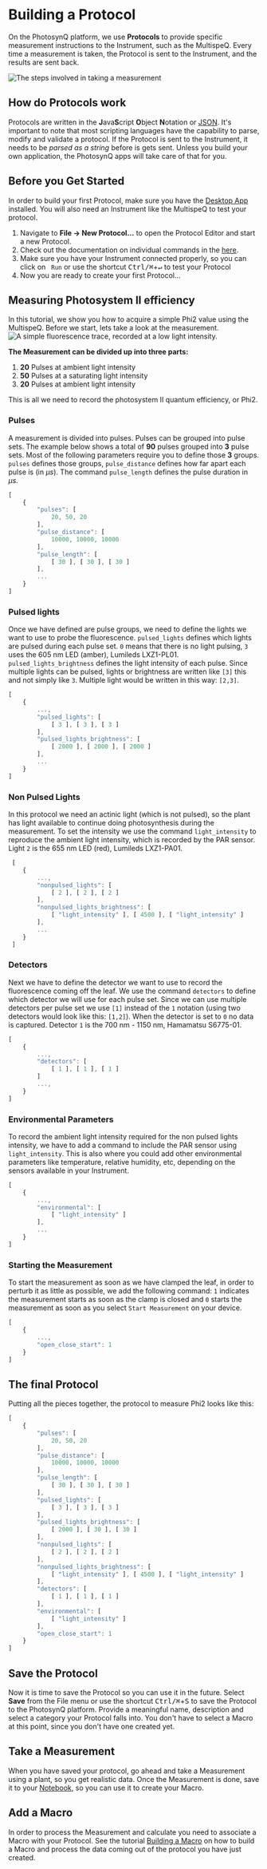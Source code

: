# Building a Protocol

On the PhotosynQ platform, we use **Protocols** to provide specific measurement instructions to the Instrument, such as the MultispeQ. Every time a measurement is taken, the Protocol is sent to the Instrument, and the results are sent back.

![The steps involved in taking a measurement](./images/protocols-macros-workflow.jpg)

## How do Protocols work

Protocols are written in the **J**ava**S**cript **O**bject **N**otation or [JSON][JSON_URL]. It's important to note that most scripting languages have the capability to parse, modify and validate a protocol. If the Protocol is sent to the Instrument, it needs to be *parsed as a string* before is gets sent. Unless you build your own application, the PhotosynQ apps will take care of that for you.

## Before you Get Started

In order to build your first Protocol, make sure you have the [Desktop App] installed. You will also need an Instrument like the MultispeQ to test your protocol.

1. Navigate to **File → New Protocol...** to open the Protocol Editor and start a new Protocol.
2. Check out the documentation on individual commands in the [here](../protocols/commands.md).
3. Make sure you have your Instrument connected properly, so you can click on <code><i class="fa fa-play"></i> Run</code> or use the shortcut <kbd>Ctrl/⌘</kbd>+<kbd>↵</kbd> to test your Protocol
4. Now you are ready to create your first Protocol…

## Measuring Photosystem II efficiency

In this tutorial, we show you how to acquire a simple Phi2 value using the MultispeQ. Before we start, lets take a look at the measurement.
![A simple fluorescence trace, recorded at a low light intensity.](./images/protocols-building-a-protocol.png)

**The Measurement can be divided up into three parts:**

1. **20** Pulses at ambient light intensity
2. **50** Pulses at a saturating light intensity
3. **20** Pulses at ambient light intensity

This is all we need to record the photosystem II quantum efficiency, or Phi2.

### Pulses

A measurement is divided into pulses. Pulses can be grouped into pulse sets. The example below shows a total of **90** pulses grouped into **3** pulse sets. Most of the following parameters require you to define those **3** groups. `pulses` defines those groups, `pulse_distance` defines how far apart each pulse is (in *µs*). The command `pulse_length` defines the pulse duration in *µs*.

```javascript
[
    {
        "pulses": [
            20, 50, 20
        ],
        "pulse_distance": [
            10000, 10000, 10000
        ],
        "pulse_length": [
            [ 30 ], [ 30 ], [ 30 ]
        ],
        ...
    }
]
```

### Pulsed lights

Once we have defined are pulse groups, we need to define the lights we want to use to probe the fluorescence. `pulsed_lights` defines which lights are pulsed during each pulse set. `0` means that there is no light pulsing, `3` uses the 605 nm LED (amber), Lumileds LXZ1-PL01. `pulsed_lights_brightness` defines the light intensity of each pulse. Since multiple lights can be pulsed, lights or brightness are written like `[3]` this and not simply like `3`. Multiple light would be written in this way: `[2,3]`.

```javascript
[
    {
        ...,
        "pulsed_lights": [
            [ 3 ], [ 3 ], [ 3 ]
        ],
        "pulsed_lights_brightness": [
            [ 2000 ], [ 2000 ], [ 2000 ]
        ],
        ...
    }
]
```

### Non Pulsed Lights

In this protocol we need an actinic light (which is not pulsed), so the plant has light available to continue doing photosynthesis during the measurement. To set the intensity we use the command `light_intensity` to reproduce the ambient light intensity, which is recorded by the PAR sensor. Light `2` is the 655 nm LED (red), Lumileds LXZ1-PA01.

```javascript
 [
    {
        ...,
        "nonpulsed_lights": [
            [ 2 ], [ 2 ], [ 2 ]
        ],
        "nonpulsed_lights_brightness": [
            [ "light_intensity" ], [ 4500 ], [ "light_intensity" ]
        ],
        ...
    }
 ]
```

### Detectors

Next we have to define the detector we want to use to record the fluorescence coming off the leaf. We use the command `detectors` to define which detector we will use for each pulse set. Since we can use multiple detectors per pulse set we use `[1]` instead of the `1` notation (using two detectors would look like this: `[1,2]`). When the detector is set to `0` no data is captured. Detector `1` is the 700 nm - 1150 nm, Hamamatsu S6775-01.

```javascript
[
    {
        ...,
        "detectors": [
            [ 1 ], [ 1 ], [ 1 ]
        ]
        ...,
    }
]
```

### Environmental Parameters

To record the ambient light intensity required for the non pulsed lights intensity, we have to add a command to include the PAR sensor using `light_intensity`. This is also where you could add other environmental parameters like temperature, relative humidity, etc, depending on the sensors available in your Instrument.

```javascript
[
    {
        ...,
        "environmental": [
            [ "light_intensity" ]
        ],
        ...
    }
]
```

### Starting the Measurement

To start the measurement as soon as we have clamped the leaf, in order to perturb it as little as possible, we add the following command: `1` indicates the measurement starts as soon as the clamp is closed and `0` starts the measurement as soon as you select `Start Measurement` on your device.

```javascript
[
    {
        ...,
        "open_close_start": 1
    }
]
```

## The final Protocol

Putting all the pieces together, the protocol to measure Phi2 looks like this:

```javascript
[
    {
        "pulses": [
            20, 50, 20
        ],
        "pulse_distance": [
            10000, 10000, 10000
        ],
        "pulse_length": [
            [ 30 ], [ 30 ], [ 30 ]
        ],
        "pulsed_lights": [
            [ 3 ], [ 3 ], [ 3 ]
        ],
        "pulsed_lights_brightness": [
            [ 2000 ], [ 30 ], [ 30 ]
        ],
        "nonpulsed_lights": [
            [ 2 ], [ 2 ], [ 2 ]
        ],
        "nonpulsed_lights_brightness": [
            [ "light_intensity" ], [ 4500 ], [ "light_intensity" ]
        ],
        "detectors": [
            [ 1 ], [ 1 ], [ 1 ]
        ],
        "environmental": [
            [ "light_intensity" ]
        ],
        "open_close_start": 1
    }
]
```

## Save the Protocol

Now it is time to save the Protocol so you can use it in the future. Select **Save** from the File menu or use the shortcut <kbd>Ctrl/⌘</kbd>+<kbd>S</kbd> to save the Protocol to the PhotosynQ platform. Provide a meaningful name, description and select a category your Protocol falls into. You don't have to select a Macro at this point, since you don't have one created yet.

## Take a Measurement

When you have saved your protocol, go ahead and take a Measurement using a plant, so you get realistic data. Once the Measurement is done, save it to your [Notebook](../desktop-application/notebook.md), so you can use it to create your Macro.

## Add a Macro

In order to process the Measurement and calculate you need to associate a Macro with your Protocol. See the tutorial [Building a Macro](./building-a-macro.md) on how to build a Macro and process the data coming out of the protocol you have just created.

[JSON_URL]: https://www.w3schools.com/js/js_json_intro.asp
[Desktop App]: https://photosynq.org/software#desktop
